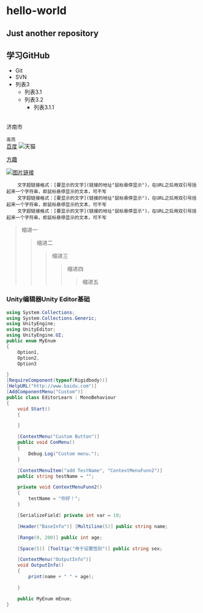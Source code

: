 # hello-world
Just another repository
---
学习GitHub
---
* Git
* SVN
* 列表3
    * 列表3.1
    * 列表3.2
        * 列表3.1.1
<br>
济南市
<br>

`高亮`
<br>
[百度](http://www.baidu.com)
![天猫](https://img.alicdn.com/tfs/TB1MaLKRXXXXXaWXFXXXXXXXXXX-480-260.png "天猫Logo")

[方趣](http://www.founq.com)

[![图片链接](https://github.com/HelloDevin/hello-world/raw/dev/Pic/hw.jpeg "海王海报")](http://www.founq.com) 

        文字超链接格式：[要显示的文字](链接的地址"鼠标悬停显示")，在URL之后用双引号括起来一个字符串，即鼠标悬停显示的文本，可不写
        文字超链接格式：[要显示的文字](链接的地址"鼠标悬停显示")，在URL之后用双引号括起来一个字符串，即鼠标悬停显示的文本，可不写
        文字超链接格式：[要显示的文字](链接的地址"鼠标悬停显示")，在URL之后用双引号括起来一个字符串，即鼠标悬停显示的文本，可不写

>缩进一
>>缩进二
>>>缩进三
>>>>缩进四
>>>>>缩进五

### Unity编辑器Unity Editor基础
```C#
using System.Collections;
using System.Collections.Generic;
using UnityEngine;
using UnityEditor;
using UnityEngine.UI;
public enum MyEnum
{
    Option1,
    Option2,
    Option3

}
[RequireComponent(typeof(Rigidbody))]
[HelpURL("http://www.baidu.com")]
[AddComponentMenu("Custom")]
public class EditorLearn : MonoBehaviour
{
    void Start()
    {

    }

    [ContextMenu("Custom Button")]
    public void ConMenu()
    {
        Debug.Log("Custom menu.");
    }

    [ContextMenuItem("add TestName", "ContextMenuFunn2")]
    public string testName = "";

    private void ContextMenuFunn2()
    {
        testName = "你好！";
    }

    [SerializeField] private int var = 10;

    [Header("BaseInfo")] [Multiline(5)] public string name;

    [Range(0, 200)] public int age;

    [Space(5)] [Tooltip("用于设置性别")] public string sex;

    [ContextMenu("OutputInfo")]
    void OutputInfo()
    {
        print(name + " " + age);

    }

    public MyEnum mEnum;
}
```
